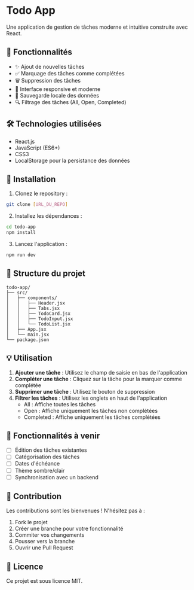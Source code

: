 # Todo App

Une application de gestion de tâches moderne et intuitive construite avec React.

## 🚀 Fonctionnalités

- ✨ Ajout de nouvelles tâches
- ✅ Marquage des tâches comme complétées
- 🗑️ Suppression des tâches
- 📱 Interface responsive et moderne
- 💾 Sauvegarde locale des données
- 🔍 Filtrage des tâches (All, Open, Completed)

## 🛠️ Technologies utilisées

- React.js
- JavaScript (ES6+)
- CSS3
- LocalStorage pour la persistance des données

## 🏁 Installation

1. Clonez le repository :
```bash
git clone [URL_DU_REPO]
```

2. Installez les dépendances :
```bash
cd todo-app
npm install
```

3. Lancez l'application :
```bash
npm run dev
```

## 📝 Structure du projet

```
todo-app/
├── src/
│   ├── components/
│   │   ├── Header.jsx
│   │   ├── Tabs.jsx
│   │   ├── TodoCard.jsx
│   │   ├── TodoInput.jsx
│   │   └── TodoList.jsx
│   ├── App.jsx
│   └── main.jsx
└── package.json
```

## 💡 Utilisation

1. **Ajouter une tâche** : Utilisez le champ de saisie en bas de l'application
2. **Compléter une tâche** : Cliquez sur la tâche pour la marquer comme complétée
3. **Supprimer une tâche** : Utilisez le bouton de suppression
4. **Filtrer les tâches** : Utilisez les onglets en haut de l'application
   - All : Affiche toutes les tâches
   - Open : Affiche uniquement les tâches non complétées
   - Completed : Affiche uniquement les tâches complétées

## 🔄 Fonctionnalités à venir

- [ ] Édition des tâches existantes
- [ ] Catégorisation des tâches
- [ ] Dates d'échéance
- [ ] Thème sombre/clair
- [ ] Synchronisation avec un backend

## 🤝 Contribution

Les contributions sont les bienvenues ! N'hésitez pas à :
1. Fork le projet
2. Créer une branche pour votre fonctionnalité
3. Commiter vos changements
4. Pousser vers la branche
5. Ouvrir une Pull Request

## 📄 Licence

Ce projet est sous licence MIT. 